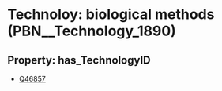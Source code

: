 # Technoloy: __biological methods__ (PBN__Technology_1890)

## Property: has_TechnologyID

* [Q46857](Q46857)

